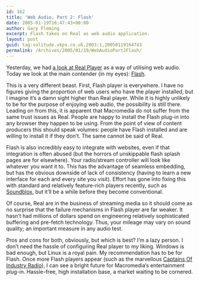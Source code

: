```yaml
---
id: 162
title: 'Web Audio, Part 2: Flash'
date: 2005-01-19T16:47:43+00:00
author: Gary Fleming
excerpt: Flash takes on Real as web audio application.
layout: post
guid: tag:solitude.vkps.co.uk,2003:1,20050119164743
permalink: /Archives/2005/01/19/WebAudioPart2Flash/
---
```

Yesterday, we had [a look at Real Player](http://solitude.vkps.co.uk/Archives/2005/01/18/WebAudioPart1Real) as a way of utilising web audio. Today we look at the main contender (in my eyes): [Flash](http://www.macromedia.com/software/flash/).

This is a very different beast. First, Flash player is everywhere. I have no figures giving the proportion of web users who have the player installed, but I imagine it&#8217;s a damn sight higher than Real player. While it is highly unlikely to be for the purpose of enjoying web audio, the possibility is still there. Leading on from this, it is apparent that Macromedia do not suffer from the same trust issues as Real. People are happy to install the Flash plug-in into any browser they happen to be using. From the point of view of content producers this should speak volumes: people have Flash installed and are willing to install it if they don&#8217;t. The same cannot be said of Real.

Flash is also incredibly easy to integrate with websites, even if that integration is often abused (but the horrors of unskippable flash splash pages are for elsewhere). Your radio/stream controller will look like whatever you want it to. This has the advantage of seamless embedding, but has the obvious downside of lack of consistency (having to learn a new interface for each and every site you visit). Effort has gone into fixing this with standard and relatively feature-rich players recently, such as [Soundblox](http://soundblox.blogspot.com/), but it&#8217;ll be a while before they become conventional.

Of course, Real are in the business of streaming media so it should come as no surprise that the failure mechanisms in Flash player are far weaker. It hasn&#8217;t had millions of dollars spend on engineering relatively sophisticated buffering and pre-fetch technology. Thus, your mileage may vary on sound quality; an important measure in any audio test.

Pros and cons for both, obviously, but which is best? I&#8217;m a lazy person. I don&#8217;t need the hassle of configuring Real player to my liking. Windows is bad enough, but Linux is a royal pain. My recommendation has to be for Flash. Once more Flash players appear (such as the marvellous [Captains Of Industry Radio](http://www.captainsof.com/player2.html)), I can see a bright future for Macromedia&#8217;s entertainment plug-in. Hassle-free, high installation base, a market waiting to be cornered.